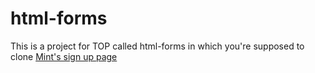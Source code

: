 # html-forms

This is a project for TOP called html-forms in which you're supposed to clone [Mint's sign up page](https://accounts.intuit.com/signup.html) 
